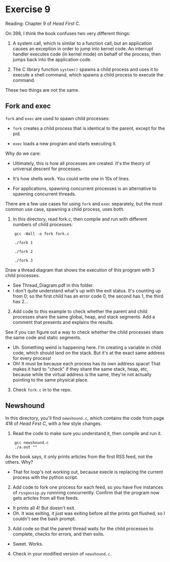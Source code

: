 # Exercise 9

Reading: Chapter 9 of *Head First C*.

On 398, I think the book confuses two very different things:

1) A system call, which is similar to a function call, but an
application causes an exception in order to jump into kernel code.  An
interrupt handler executes code (in kernel mode) on behalf of the
process, then jumps back into the application code.

2) The C library function `system()` spawns a child process and uses it
to execute a shell command, which spawns a child process to execute
the command.

These two things are not the same.

## Fork and exec

`fork` and `exec` are used to spawn child processes:

* `fork` creates a child process that is identical to the parent,
except for the pid.

* `exec` loads a new program and starts executing it.

Why do we care:

* Ultimately, this is how all processes are created.  It's the theory
of universal descent for processes.

* It's how shells work.  You could write one in 10s of lines.

* For applications, spawning concurrent processes is an alternative
to spawning concurrent threads.

There are a few use cases for using `fork` and `exec` separately, but the
most common use case, spawning a child process, uses both.

1) In this directory, read fork.c, then compile and run with different
numbers of child processes:

```
    gcc -Wall -o fork fork.c
    
    ./fork 1
    
    ./fork 2
    
    ./fork 3
```

Draw a thread diagram that shows the execution of this program with 3 child
processes.

- See Thread_Diagram.pdf in this folder.
- I don't quite understand what's up with the exit status. It's counting up from 0; so the first child has an error code 0, the second has 1, the third has 2...

2) Add code to this example to check whether the parent
and child processes share the same global, heap, and stack segments.
Add a comment that presents and explains the results.

See if you can figure out a way to check whether the child
processes share the same code and static segments.

- Uh. Something weird is happening here. I'm creating a variable in child code, which should land on the stack. But it's at the exact same address for every process!
- Oh! It must be because each process has its own address space! That makes it hard to "check" if they share the same stack, heap, etc, because while the virtual address is the same, they're not actually pointing to the same physical place.

3) Check `fork.c` in to the repo.


## Newshound

In this directory, you'll find `newshound.c`, which contains the code from
page 418 of *Head First C*, with a few style changes.

1) Read the code to make sure you understand it, then compile and run it.

```
    gcc newshound.c
    ./a.out ""
```

As the book says, it only prints articles from the first RSS feed, not the
others.  Why?

- That for loop's not working out, because execle is replacing the current process with the python script.

2) Add code to fork one process for each feed, so you have five instances
of `rssgossip.py` runnning concurrently.  Confirm that the program now gets
articles from all five feeds.

- It prints all 4! But doesn't exit.
- Oh. It was exiting, it just was exiting before all the prints got flushed, so I couldn't see the bash prompt.

3) Add code so that the parent thread waits for the child processes to complete,
checks for errors, and then exits.

- Sweet. Works.

4) Check in your modified version of `newshound.c`.

